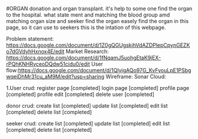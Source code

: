 #ORGAN donation and organ transplant.
it's help to some one find the organ to the hospital. what state ment and matching the blood group amd matching organ size and seeker find the organ easely find the organ in this page, so it can use to seekers this is the intation of this webpage.

Problem statement: https://docs.google.com/document/d/1Z0gQGUgskjhVdAZDPlepCpynGEZKo7dGVdyhHxnox4E/edit
Market Research: https://docs.google.com/document/d/1fNqamJ5uohgEtaK9jEX-rPQhKNHRyceoDQdw51cidu0/edit
User flow:https://docs.google.com/document/d/1QlyjgAQo97G_KvFyouLpE1PSbgwqejDhMr31cu_aM9M/edit?usp=sharing
Wireframe:
Sonar Cloud:

1.User crud:
register page [completed]
login page [completed]
profile page [completed]
profile edit [completed]
delete user [completed]

donor crud:
create list [completed]
update list [completed]
edit list [completed]
delete list [completed]

seeker crud:
create list [completed]
update list [completed]
edit list [completed]
delete list [completed]


